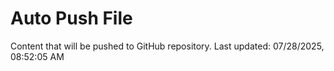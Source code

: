 # Auto Push File

Content that will be pushed to GitHub repository.
Last updated: 07/28/2025, 08:52:05 AM